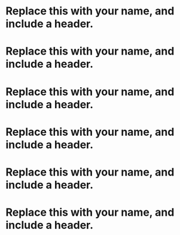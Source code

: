 # Replace this with your name, and include a header.
# Replace this with your name, and include a header.
# Replace this with your name, and include a header.
# Replace this with your name, and include a header.
# Replace this with your name, and include a header.
# Replace this with your name, and include a header.
